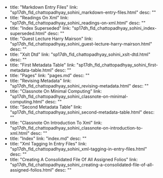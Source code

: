   - title: "Markdown Entry Files"
    link: "sp17dh_fld_chattopadhyay_sohini_markdown-entry-files.html"
    desc: ""
  - title: "Readings On Xml"
    link: "sp17dh_fld_chattopadhyay_sohini_readings-on-xml.html"
    desc: ""
  - title: "Index Superseded"
    link: "sp17dh_fld_chattopadhyay_sohini_index-superseded.html"
    desc: ""
  - title: "Guest Lecture Harry Mairson"
    link: "sp17dh_fld_chattopadhyay_sohini_guest-lecture-harry-mairson.html"
    desc: ""
  - title: "Xslt Dtd"
    link: "sp17dh_fld_chattopadhyay_sohini_xslt-dtd.html"
    desc: ""
  - title: "First Metadata Table"
    link: "sp17dh_fld_chattopadhyay_sohini_first-metadata-table.html"
    desc: ""
  - title: "Pages"
    link: "pages.md"
    desc: ""
  - title: "Revising Metadata"
    link: "sp17dh_fld_chattopadhyay_sohini_revising-metadata.html"
    desc: ""
  - title: "Classnote On Minimal Computing"
    link: "sp17dh_fld_chattopadhyay_sohini_classnote-on-minimal-computing.html"
    desc: ""
  - title: "Second Metadata Table"
    link: "sp17dh_fld_chattopadhyay_sohini_second-metadata-table.html"
    desc: ""
  - title: "Classnote On Introduction To Xml"
    link: "sp17dh_fld_chattopadhyay_sohini_classnote-on-introduction-to-xml.html"
    desc: ""
  - title: "Index"
    link: "index.md"
    desc: ""
  - title: "Xml Tagging In Entry Files"
    link: "sp17dh_fld_chattopadhyay_sohini_xml-tagging-in-entry-files.html"
    desc: ""
  - title: "Creating A Consolidated File Of All Assigned Folios"
    link: "sp17dh_fld_chattopadhyay_sohini_creating-a-consolidated-file-of-all-assigned-folios.html"
    desc: ""
